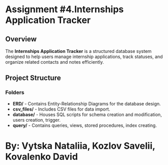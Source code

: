 # Assignment #4.Internships Application Tracker

## Overview
The **Internships Application Tracker** is a structured database system designed to help users manage internship applications, track statuses, and organize related contacts and notes efficiently.

## Project Structure

### Folders
- **ERD/** - Contains Entity-Relationship Diagrams for the database design.
- **csv_files/** - Includes CSV files for data import.
- **database/** - Houses SQL scripts for schema creation and modification, users creation, trigger.
- **query/** - Contains queries, views, stored procedures, index creating.

# By: Vytska Nataliia, Kozlov Savelii, Kovalenko David
